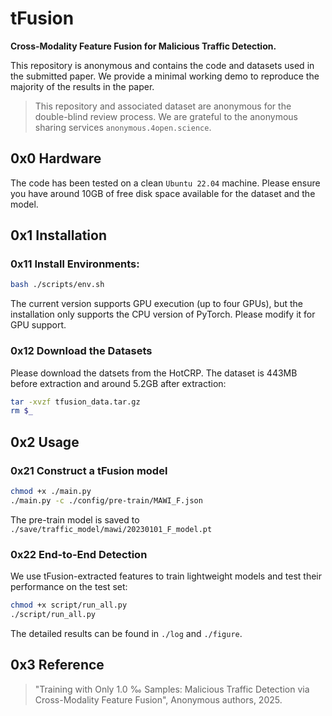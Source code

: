 # tFusion

**Cross-Modality Feature Fusion for Malicious Traffic Detection.**

This repository is anonymous and contains the code and datasets used in the submitted paper. 
We provide a minimal working demo to reproduce the majority of the results in the paper.

> This repository and associated dataset are anonymous for the double-blind review process.
> We are grateful to the anonymous sharing services `anonymous.4open.science`.

## 0x0 Hardware
The code has been tested on a clean `Ubuntu 22.04` machine. Please ensure you have around 10GB of free disk space available for the dataset and the model.

## 0x1 Installation
### 0x11 Install Environments:
``` bash
bash ./scripts/env.sh
```
The current version supports GPU execution (up to four GPUs), but the installation only supports the CPU version of PyTorch. Please modify it for GPU support.

### 0x12 Download the Datasets 
Please download the datsets from the HotCRP. The dataset is 443MB before extraction and around 5.2GB after extraction:
``` bash
tar -xvzf tfusion_data.tar.gz
rm $_
```

## 0x2 Usage
### 0x21 Construct a tFusion model
``` bash
chmod +x ./main.py
./main.py -c ./config/pre-train/MAWI_F.json
```
The pre-train model is saved to `./save/traffic_model/mawi/20230101_F_model.pt`

### 0x22 End-to-End Detection
We use tFusion-extracted features to train lightweight models and test their performance on the test set:
``` bash
chmod +x script/run_all.py
./script/run_all.py
```
The detailed results can be found in `./log` and `./figure`.

## 0x3 Reference
> "Training with Only 1.0 ‰ Samples: Malicious Traffic Detection via Cross-Modality Feature Fusion", Anonymous authors, 2025.
